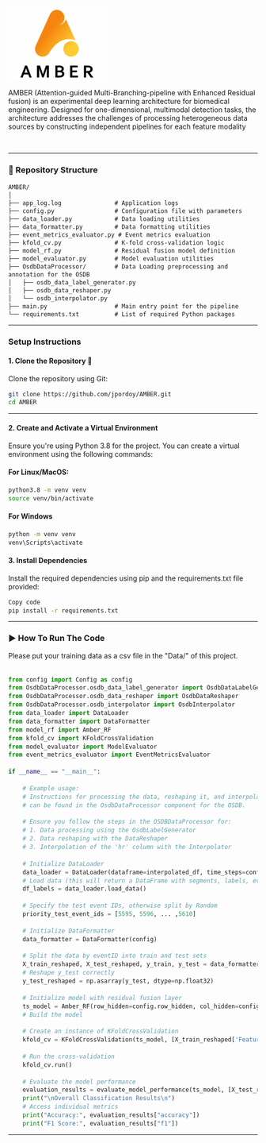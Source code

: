 <div>
<img src="Images/3.png" alt="logo" width="200" height="auto" text-align:center/>

<p>
AMBER (Attention-guided Multi-Branching-pipeline with Enhanced Residual fusion) is an experimental deep learning architecture for biomedical engineering. Designed for one-dimensional, multimodal detection tasks, the architecture addresses the challenges of processing heterogeneous data sources by constructing independent pipelines for each feature modality
</p>
  
</div>

<br />

---
### 📂 Repository Structure

```plaintext
AMBER/
│
├── app_log.log               # Application logs
├── config.py                 # Configuration file with parameters
├── data_loader.py            # Data loading utilities
├── data_formatter.py         # Data formatting utilities
├── event_metrics_evaluator.py # Event metrics evaluation
├── kfold_cv.py               # K-fold cross-validation logic
├── model_rf.py               # Residual fusion model definition
├── model_evaluator.py        # Model evaluation utilities
├── OsdbDataProcessor/        # Data Loading preprocessing and annotation for the OSDB
│   ├── osdb_data_label_generator.py
│   ├── osdb_data_reshaper.py
│   └── osdb_interpolator.py
├── main.py                   # Main entry point for the pipeline
└── requirements.txt          # List of required Python packages

```
---

### Setup Instructions

#### 1. Clone the Repository 📂
Clone the repository using Git:

```bash
git clone https://github.com/jpordoy/AMBER.git
cd AMBER
```
---

#### 2. Create and Activate a Virtual Environment
Ensure you're using Python 3.8 for the project. You can create a virtual environment using the following commands:

#### For Linux/MacOS:
```bash
python3.8 -m venv venv
source venv/bin/activate
```
#### For Windows
```bash
python -m venv venv
venv\Scripts\activate
```

#### 3. Install Dependencies
Install the required dependencies using pip and the requirements.txt file provided:
```bash
Copy code
pip install -r requirements.txt
```
---

### ▶️ How To Run The Code
Please put your training data as a csv file in the "Data/" of this project.

```python

from config import Config as config
from OsdbDataProcessor.osdb_data_label_generator import OsdbDataLabelGenerator
from OsdbDataProcessor.osdb_data_reshaper import OsdbDataReshaper
from OsdbDataProcessor.osdb_interpolator import OsdbInterpolator
from data_loader import DataLoader
from data_formatter import DataFormatter
from model_rf import Amber_RF
from kfold_cv import KFoldCrossValidation
from model_evaluator import ModelEvaluator
from event_metrics_evaluator import EventMetricsEvaluator

if __name__ == "__main__":
    
    # Example usage:
    # Instructions for processing the data, reshaping it, and interpolating the 'hr' column
    # can be found in the OsdbDataProcessor component for the OSDB.

    # Ensure you follow the steps in the OSDBDataProcessor for:
    # 1. Data processing using the OsdbLabelGenerator
    # 2. Data reshaping with the DataReshaper
    # 3. Interpolation of the 'hr' column with the Interpolator

    # Initialize DataLoader
    data_loader = DataLoader(dataframe=interpolated_df, time_steps=config.N_TIME_STEPS, step=config.step, target_column='label')
    # Load data (this will return a DataFrame with segments, labels, eventID, and userID)
    df_labels = data_loader.load_data()

    # Specify the test event IDs, otherwise split by Random
    priority_test_event_ids = [5595, 5596, ... ,5610]

    # Initialize DataFormatter
    data_formatter = DataFormatter(config)

    # Split the data by eventID into train and test sets
    X_train_reshaped, X_test_reshaped, y_train, y_test = data_formatter.format_data(df_labels, priority_test_event_ids)
    # Reshape y_test correctly
    y_test_reshaped = np.asarray(y_test, dtype=np.float32)
    
    # Initialize model with residual fusion layer
    ts_model = Amber_RF(row_hidden=config.row_hidden, col_hidden=config.row_hidden, num_classes=2)
    # Build the model    
    
    # Create an instance of KFoldCrossValidation
    kfold_cv = KFoldCrossValidation(ts_model, [X_train_reshaped['Feature_1'], X_train_reshaped['Feature_2'], X_train_reshaped['Feature_3']], y_train)

    # Run the cross-validation
    kfold_cv.run()
    
    # Evaluate the model performance
    evaluation_results = evaluate_model_performance(ts_model, [X_test_reshaped['Feature_1'], X_test_reshaped['Feature_2'], X_test_reshaped['Feature_3']], y_test_reshaped)
    print("\nOverall Classification Results\n")
    # Access individual metrics
    print("Accuracy:", evaluation_results["accuracy"])
    print("F1 Score:", evaluation_results["f1"])
```
---


